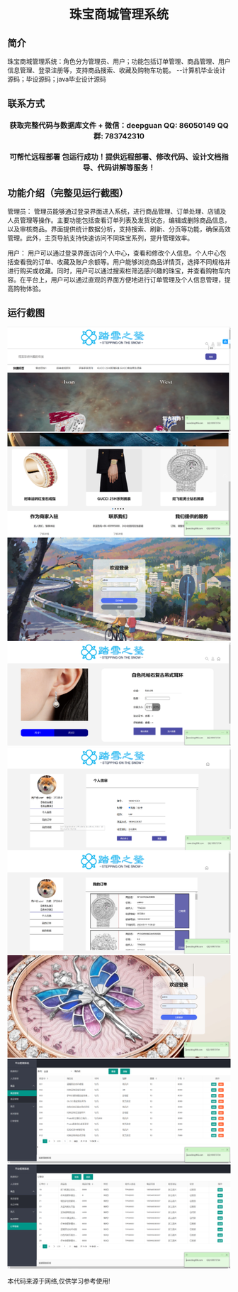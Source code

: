 <p><h1 align="center">珠宝商城管理系统</h1></p>

## 简介
珠宝商城管理系统：角色分为管理员、用户；功能包括订单管理、商品管理、用户信息管理、登录注册等，支持商品搜索、收藏及购物车功能。    --计算机毕业设计源码；毕设源码；java毕业设计源码


## 联系方式
<p><h3 align="center">获取完整代码与数据库文件 + 微信：deepguan QQ: 86050149 QQ群: 783742310</h3></p>
<p><h3 align="center">可帮忙远程部署 包运行成功！提供远程部署、修改代码、设计文档指导、代码讲解等服务！</h3></p>

## 功能介绍（完整见运行截图）
管理员： 管理员能够通过登录界面进入系统，进行商品管理、订单处理、店铺及人员管理等操作。主要功能包括查看订单列表及发货状态，编辑或删除商品信息，以及审核商品。界面提供统计数据分析，支持搜索、刷新、分页等功能，确保高效管理。此外，主页导航支持快速访问不同珠宝系列，提升管理效率。

用户： 用户可以通过登录界面访问个人中心，查看和修改个人信息。个人中心包括查看我的订单、收藏及账户余额等。用户能够浏览商品详情页，选择不同规格并进行购买或收藏。同时，用户可以通过搜索栏筛选感兴趣的珠宝，并查看购物车内容。在平台上，用户可以通过直观的界面方便地进行订单管理及个人信息管理，提高购物体验。


## 运行截图
![](imgs/588112-20231103093322786-1325992780.png)
![](imgs/588112-20231103093328773-574007891.png)
![](imgs/588112-20231103093339051-1210932061.png)
![](imgs/588112-20231103093344506-1139006741.png)
![](imgs/588112-20231103093417287-1302409439.png)
![](imgs/588112-20231103093421476-1041958505.png)
![](imgs/588112-20231103093429784-1399064240.png)
![](imgs/588112-20231103093434956-2013974907.png)
![](imgs/588112-20231103093440086-1295993281.png)

<p>本代码来源于网络,仅供学习参考使用!</p>
